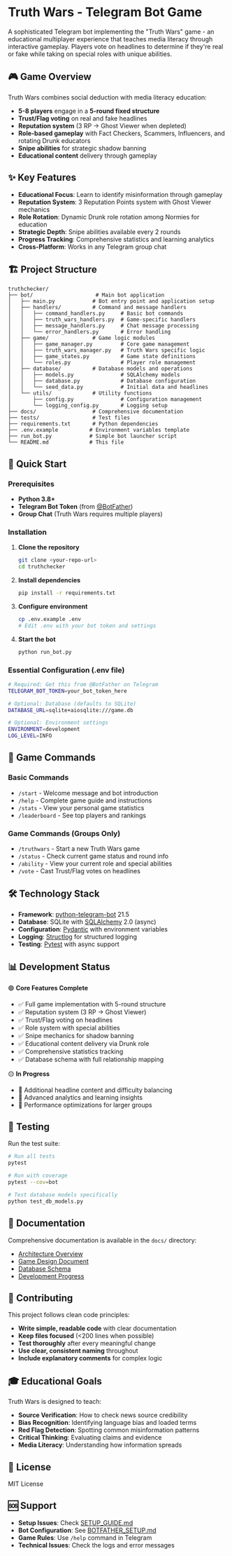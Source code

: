# Truth Wars - Telegram Bot Game

A sophisticated Telegram bot implementing the "Truth Wars" game - an educational multiplayer experience that teaches media literacy through interactive gameplay. Players vote on headlines to determine if they're real or fake while taking on special roles with unique abilities.

## 🎮 Game Overview

Truth Wars combines social deduction with media literacy education:
- **5-8 players** engage in a **5-round fixed structure**
- **Trust/Flag voting** on real and fake headlines
- **Reputation system** (3 RP → Ghost Viewer when depleted)
- **Role-based gameplay** with Fact Checkers, Scammers, Influencers, and rotating Drunk educators
- **Snipe abilities** for strategic shadow banning
- **Educational content** delivery through gameplay

## ✨ Key Features

- **Educational Focus**: Learn to identify misinformation through gameplay
- **Reputation System**: 3 Reputation Points system with Ghost Viewer mechanics
- **Role Rotation**: Dynamic Drunk role rotation among Normies for education
- **Strategic Depth**: Snipe abilities available every 2 rounds
- **Progress Tracking**: Comprehensive statistics and learning analytics
- **Cross-Platform**: Works in any Telegram group chat

## 🏗️ Project Structure

```
truthchecker/
├── bot/                    # Main bot application
│   ├── main.py            # Bot entry point and application setup
│   ├── handlers/          # Command and message handlers
│   │   ├── command_handlers.py     # Basic bot commands
│   │   ├── truth_wars_handlers.py  # Game-specific handlers
│   │   ├── message_handlers.py     # Chat message processing
│   │   └── error_handlers.py       # Error handling
│   ├── game/              # Game logic modules
│   │   ├── game_manager.py         # Core game management
│   │   ├── truth_wars_manager.py   # Truth Wars specific logic
│   │   ├── game_states.py          # Game state definitions
│   │   └── roles.py                # Player role management
│   ├── database/          # Database models and operations
│   │   ├── models.py               # SQLAlchemy models
│   │   ├── database.py             # Database configuration
│   │   └── seed_data.py            # Initial data and headlines
│   └── utils/             # Utility functions
│       ├── config.py               # Configuration management
│       └── logging_config.py       # Logging setup
├── docs/                  # Comprehensive documentation
├── tests/                 # Test files
├── requirements.txt       # Python dependencies
├── .env.example          # Environment variables template
├── run_bot.py            # Simple bot launcher script
└── README.md             # This file
```

## 🚀 Quick Start

### Prerequisites

- **Python 3.8+**
- **Telegram Bot Token** (from [@BotFather](https://t.me/BotFather))
- **Group Chat** (Truth Wars requires multiple players)

### Installation

1. **Clone the repository**
   ```bash
   git clone <your-repo-url>
   cd truthchecker
   ```

2. **Install dependencies**
   ```bash
   pip install -r requirements.txt
   ```

3. **Configure environment**
   ```bash
   cp .env.example .env
   # Edit .env with your bot token and settings
   ```

4. **Start the bot**
   ```bash
   python run_bot.py
   ```

### Essential Configuration (.env file)

```bash
# Required: Get this from @BotFather on Telegram
TELEGRAM_BOT_TOKEN=your_bot_token_here

# Optional: Database (defaults to SQLite)
DATABASE_URL=sqlite+aiosqlite:///game.db

# Optional: Environment settings
ENVIRONMENT=development
LOG_LEVEL=INFO
```

## 🎯 Game Commands

### Basic Commands
- `/start` - Welcome message and bot introduction
- `/help` - Complete game guide and instructions
- `/stats` - View your personal game statistics
- `/leaderboard` - See top players and rankings

### Game Commands (Groups Only)
- `/truthwars` - Start a new Truth Wars game
- `/status` - Check current game status and round info
- `/ability` - View your current role and special abilities
- `/vote` - Cast Trust/Flag votes on headlines

## 🛠️ Technology Stack

- **Framework**: [python-telegram-bot](https://github.com/python-telegram-bot/python-telegram-bot) 21.5
- **Database**: SQLite with [SQLAlchemy](https://sqlalchemy.org/) 2.0 (async)
- **Configuration**: [Pydantic](https://pydantic.dev/) with environment variables
- **Logging**: [Structlog](https://structlog.org/) for structured logging
- **Testing**: [Pytest](https://pytest.org/) with async support

## 📊 Development Status

🟢 **Core Features Complete**
- ✅ Full game implementation with 5-round structure
- ✅ Reputation system (3 RP → Ghost Viewer)
- ✅ Trust/Flag voting on headlines
- ✅ Role system with special abilities
- ✅ Snipe mechanics for shadow banning
- ✅ Educational content delivery via Drunk role
- ✅ Comprehensive statistics tracking
- ✅ Database schema with full relationship mapping

🟡 **In Progress**
- 🔄 Additional headline content and difficulty balancing
- 🔄 Advanced analytics and learning insights
- 🔄 Performance optimizations for larger groups

## 🧪 Testing

Run the test suite:
```bash
# Run all tests
pytest

# Run with coverage
pytest --cov=bot

# Test database models specifically
python test_db_models.py
```

## 📖 Documentation

Comprehensive documentation is available in the `docs/` directory:
- [Architecture Overview](docs/ARCHITECTURE.md)
- [Game Design Document](docs/TRUTH_WARS_REFINED_GAME_DESIGN.md)
- [Database Schema](docs/DATABASE_SCHEMA_REFINED.md)
- [Development Progress](docs/DEVELOPMENT_PROGRESS.md)

## 🤝 Contributing

This project follows clean code principles:
- **Write simple, readable code** with clear documentation
- **Keep files focused** (<200 lines when possible)
- **Test thoroughly** after every meaningful change
- **Use clear, consistent naming** throughout
- **Include explanatory comments** for complex logic

## 🎓 Educational Goals

Truth Wars is designed to teach:
- **Source Verification**: How to check news source credibility
- **Bias Recognition**: Identifying language bias and loaded terms
- **Red Flag Detection**: Spotting common misinformation patterns
- **Critical Thinking**: Evaluating claims and evidence
- **Media Literacy**: Understanding how information spreads

## 📝 License

MIT License

## 🆘 Support

- **Setup Issues**: Check [SETUP_GUIDE.md](SETUP_GUIDE.md)
- **Bot Configuration**: See [BOTFATHER_SETUP.md](BOTFATHER_SETUP.md)
- **Game Rules**: Use `/help` command in Telegram
- **Technical Issues**: Check the logs and error messages
